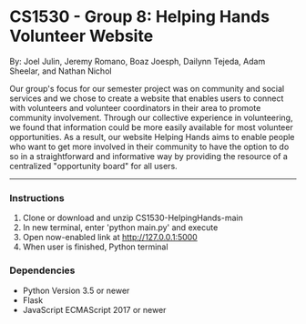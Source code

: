 # CS1530 - Group 8: Helping Hands Volunteer Website
By: Joel Julin, Jeremy Romano, Boaz Joesph, Dailynn Tejeda, Adam Sheelar, and Nathan Nichol

Our group's focus for our semester project was on community and social services and
we chose to create a website that enables users to connect with volunteers and
volunteer coordinators in their area to promote community involvement. Through our
collective experience in volunteering, we found that information could be more easily
available for most volunteer opportunities. As a result, our website Helping Hands
aims to enable people who want to get more involved in their community to have the
option to do so in a straightforward and informative way by providing the resource
of a centralized "opportunity board" for all users.

---------------------------------------------------------------------------------------------
### Instructions
1. Clone or download and unzip CS1530-HelpingHands-main
2. In new terminal, enter 'python main.py' and execute
3. Open now-enabled link at http://127.0.0.1:5000
4. When user is finished, Python terminal

### Dependencies
- Python Version 3.5 or newer
- Flask
- JavaScript ECMAScript 2017 or newer
